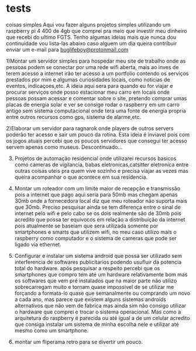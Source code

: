 # tests
coisas simples
Aqui vou fazer alguns projetos simples utilizando um raspberry pi 4 400 de 4gb que comprei pra meio que investir meu dinheiro que recebi do ultimo FGTS.
Tenho algumas ideias mais que nunca dou continuidade vou lista-las abaixo caso alguem um dia queira contribuir enviar um e-mail para buglifeboy@protonmail.com

1)Montar um servidor simples para hospedar meu site de trabalho onde as pessoas podem se conectar por uma rede wifi aberta, mais ao inves de terem acesso a
internet irão ter acesso a um portfolio contendo os serviços prestados por mim e algumas curiosidades locais, como noticias de eventos, indicaçoes,etc.
  A ideia aqui sera para quando eu for viajar e procurar serviços onde posso estacionar meu carro em locais onde pessoas possam acessar e comentar sobre o site,
  pretendo comprar umas placas de energia solar e ver se consigo rodar o raspberry em um carro antigo sem sistema computacional onde tera uma fonte de 
  energia propria entre outros recursos como gps, sistema de alarme,etc.


2)Elaborar um servidor para ragnarok onde players de outros servers poderão ter acesso e sair um pouco da rotina.
  Esta ideia é inviavel pois com os jogos atuais percebi que os poucos servidores que consegui ter acesso servem apenas como museus.
   Descontinuado...


3) Projetos de automação residencial onde utilizarei recursos basicos como cameras de vigilancia, babas eletronicas,catsitter eletronica entre outras coisas 
uteis pra quem vive sozinho e precisa viajar as vezes mas queira acompanhar o que acontece em sua residencia.

4) Montar um roteador com um limite maior de recepção e transmissão pois a internet que pago aqui seria para 50mb mas chegam apenas 30mb onde a fornecedora 
local diz que meu roteador não suporta mais que 30mb. Preciso pesquisar ainda se tem diferença entre o sinal de internet pelo wifi e pelo cabo se os dois
realmente são de 30mb pois acredito que possa ter equivocos em relação a distribuição da internet pois atualmente se baseiam que sera utilizada somente
por smartphones e smarts que utilizem wifi, no meu caso utilizo mais o raspberry como computador e o sistema de cameras que pode ser ligado via ethernet.

5) Configurar e instalar um sistema android que possa ser utilizado sem interferencia de softwares publicitarios podendo usufluir da potencia total do hardware.
após pesquisar a respeito percebi que os smartphones que compro tem até um hardware relativamente bom mas os softwares que vem pré instalados que na maior parte
não utilizo sobrecarregam muito e tornam quase impossivel de se utilizar me forçando a formata-lo quase que semanalmente ou comprando um novo a cada ano, mas 
parece que existem alguns sistemas androids alternativos que não vem de fabrica mas ainda sim não consigo utilizar o hardware que comprei e trocar o sistema
operacional. Mas como a arquitetura do raspberry é parecida ou até igual a de um celular acredito que consiga instalar um sistema de minha escolha nele e utilizar
até mesmo como um smartphone.

6) montar um fliperama retro para se divertir um pouco.


